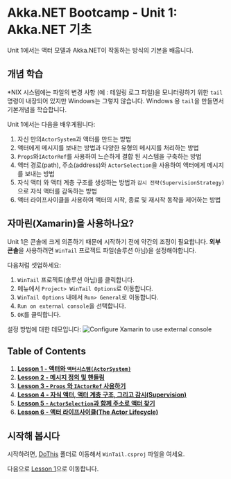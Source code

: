# Akka.NET Bootcamp - Unit 1: Akka.NET 기초

Unit 1에서는 액터 모델과 Akka.NET이 작동하는 방식의 기본을 배웁니다. 

## 개념 학습

*NIX 시스템에는 파일의 변경 사항 (예 : 테일링 로그 파일)을 모니터링하기 위한 `tail` 명령이 내장되어 있지만 Windows는 그렇지 않습니다. Windows 용 `tail`을 만들면서 기본개념을 학습합니다.

Unit 1에서는 다음을 배우게됩니다:

1. 자신 만의`ActorSystem`과 액터를 만드는 방법
2.  액터에게 메시지를 보내는 방법과 다양한 유형의 메시지를 처리하는 방법
3. `Props`와`IActorRef`를 사용하여 느슨하게 결합 된 시스템을 구축하는 방법
4. 액터 경로(path), 주소(address)와 `ActorSelection`을 사용하여 액터에게 메시지를 보내는 방법
5. 자식 액터 와 액터 계층 구조를 생성하는 방법과 `감시 전략(SupervisionStrategy)`으로 자식 액터를 감독하는 방법
6. 액터 라이프사이클을 사용하여 액터의 시작, 종료 및 재시작 동작을 제어하는 방법

## 자마린(Xamarin)을 사용하나요?
Unit 1은 콘솔에 크게 의존하기 때문에 시작하기 전에 약간의 조정이 필요합니다. **외부 콘솔**을 사용하려면 `WinTail` 프로젝트 파일(솔루션 아님)을 설정해야합니다.

다음처럼 셋업하세요:

1. `WinTail` 프로젝트(솔루션 아님)를 클릭합니다.
2. 메뉴에서 `Project> WinTail Options`로 이동합니다.
3. `WinTail Options` 내에서 `Run> General`로 이동합니다.
4. `Run on external console`을 선택합니다.
5. `OK`를 클릭합니다.

설정 방법에 대한 데모입니다:
![Configure Xamarin to use external console](../../images/xamarin.gif)


## Table of Contents

1. **[Lesson 1 - 액터와 `액터시스템(ActorSystem)`](lesson1/README.md)**
2. **[Lesson 2 - 메시지 정의 및 핸들링](lesson2/README.md)**
3. **[Lesson 3 - `Props` 와 `IActorRef` 사용하기](lesson3/README.md)**
4. **[Lesson 4 - 자식 액터, 액터 계층 구조, 그리고 감시(Supervision)](lesson4/README.md)**
5. **[Lesson 5 - `ActorSelection`과 함께 주소로 액터 찾기](lesson5/README.md)**
6. **[Lesson 6 - 액터 라이프사이클(The Actor Lifecycle)](lesson6/README.md)**

## 시작해 봅시다

시작하려면, [DoThis](DoThis/) 폴더로 이동해서 `WinTail.csproj` 파일을 여세요.

다음으로 [Lesson 1](lesson1/README.md)으로 이동합니다.